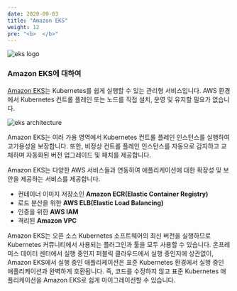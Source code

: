 ```yaml
---
date: 2020-09-03
title: "Amazon EKS"
weight: 12
pre: "<b>  </b>"
---
```


![eks logo](/images/overview/eks_logo.png)

### Amazon EKS에 대하여 

[Amazon EKS](https://docs.aws.amazon.com/eks/latest/userguide/what-is-eks.html)는 Kubernetes를 쉽게 실행할 수 있는 관리형 서비스입니다. AWS 환경에서 Kubernetes 컨트롤 플레인 또는 노드를 직접 설치, 운영 및 유지할 필요가 없습니다.

![eks architecture](/images/overview/eks_architecture.svg)

Amazon EKS는 여러 가용 영역에서 Kubernetes 컨트롤 플레인 인스턴스를 실행하여 고가용성을 보장합니다. 또한, 비정상 컨트롤 플레인 인스턴스를 자동으로 감지하고 교체하며 자동화된 버전 업그레이드 및 패치를 제공합니다.

Amazon EKS는 다양한 AWS 서비스들과 연동하여 애플리케이션에 대한 확장성 및 보안을 제공하는 서비스를 제공합니다.

- 컨테이너 이미지 저장소인 **Amazon ECR(Elastic Container Registry)**
- 로드 분산을 위한 **AWS ELB(Elastic Load Balancing)**
- 인증을 위한 **AWS IAM**
- 격리된 **Amazon VPC**


Amazon EKS는 오픈 소스 Kubernetes 소프트웨어의 최신 버전을 실행하므로 Kubernetes 커뮤니티에서 사용되는 플러그인과 툴을 모두 사용할 수 있습니다. 온프레미스 데이터 센터에서 실행 중인지 퍼블릭 클라우드에서 실행 중인지에 상관없이, Amazon EKS에서 실행 중인 애플리케이션은 표준 Kubernetes 환경에서 실행 중인 애플리케이션과 완벽하게 호환됩니다. 즉, 코드를 수정하지 않고 표준 Kubernetes 애플리케이션을 Amazon EKS로 쉽게 마이그레이션할 수 있습니다.